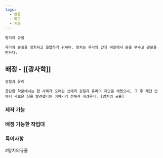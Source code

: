 ```yaml
---
tags:
  - 칼끝
  - 화로
  - 기술
---
```



```
망치의 규율

자아와 본질을 정화하고 결합하기 위하여. 망치는 우리의 안과 바깥에서 문을 부수고 관문을 만든다.

```

## 배정 - [[광사학]]

```
강철과 유리

찬란한 학문에서는 한 사제가 오래된 신에게 강철과 유리의 제단을 세웠으나, 그 후 제단 안에서 새로운 신을 발견했다는 이야기가 전해져 내려온다. [망치의 규율]
```

### 제작 가능



### 배정 가능한 작업대



### 특이사항


#망치의규율 